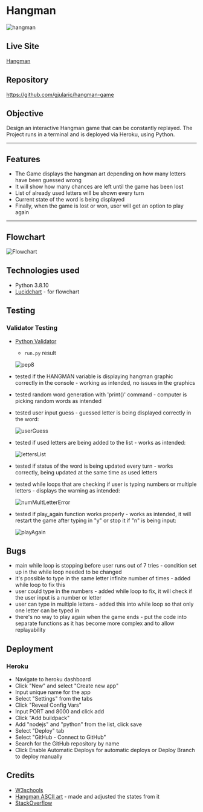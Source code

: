 # Hangman

![hangman](images//hangman.PNG)

## Live Site

[Hangman](https://hangman-project-3.herokuapp.com/)

## Repository

https://github.com/gjularic/hangman-game

## Objective

Design an interactive Hangman game that can be constantly replayed. The Project runs in a terminal and is deployed via Heroku, using Python.

---
## Features

- The Game displays the hangman art depending on how many letters have been guessed wrong
- It will show how many chances are left until the game has been lost
- List of already used letters will be shown every turn
- Current state of the word is being displayed
- Finally, when the game is lost or won, user will get an option to play again

---

## Flowchart

![Flowchart](images//flowchart.png)

## Technologies used

- Python 3.8.10
- [Lucidchart](https://lucid.co/) - for flowchart

## Testing

### Validator Testing

- [Python Validator](http://pep8online.com/)

    - `run.py` result

    ![pep8](images/pep8test.png)

- tested if the HANGMAN variable is displaying hangman graphic correctly in the console - working as intended, no issues in the graphics
- tested random word generation with 'print()' command - computer is picking random words as intended
- tested user input guess - guessed letter is being displayed correctly in the word:

    ![userGuess](images/userGuess.png)
- tested if used letters are being added to the list - works as intended:

    ![lettersList](images/lettersList.png)
- tested if status of the word is being updated every turn - works correctly, being updated at the same time as used letters
- tested while loops that are checking if user is typing numbers or multiple letters - displays the warning as intended:


    ![numMultLetterError](images/numMultLetterError.png)
- tested if play_again function works properly - works as intended, it will restart the game after typing in "y" or stop it if "n" is being input:

    ![playAgain](images/playAgain.png)

## Bugs
- main while loop is stopping before user runs out of 7 tries - condition set up in the while loop needed to be changed
- it's possible to type in the same letter infinite number of times - added while loop to fix this
- user could type in the numbers - added while loop to fix, it will check if the user input is a number or letter
- user can type in multiple letters - added this into while loop so that only one letter can be typed in
- there's no way to play again when the game ends - put the code into separate functions as it has become more complex and to allow replayability

## Deployment

### Heroku
- Navigate to heroku dashboard
- Click "New" and select "Create new app"
- Input unique name for the app
- Select "Settings" from the tabs
- Click "Reveal Config Vars"
- Input PORT and 8000 and click add
- Click "Add buildpack"
- Add "nodejs" and "python" from the list, click save
- Select "Deploy" tab
- Select "GitHub - Connect to GitHub"
- Search for the GitHub repository by name
- Click Enable Automatic Deploys for automatic deploys or Deploy Branch to deploy manually

## Credits

- [W3schools](https://www.w3schools.com/)
- [Hangman ASCII art](https://github.com/gieseanw/Hangman/blob/master/HangmanLogo2.txt) - made and adjusted the states from it
- [StackOverflow](https://stackoverflow.com/)